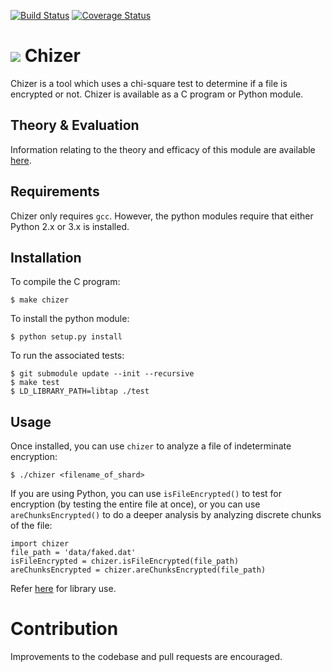 [![Build Status](https://travis-ci.org/StorjPlatform/chizer.svg?branch=master)](https://travis-ci.org/StorjPlatform/chizer)
[![Coverage Status](https://coveralls.io/repos/StorjPlatform/chizer/badge.svg?branch=master)](https://coveralls.io/r/StorjPlatform/chi?branch=master)

# ![](https://raw.githubusercontent.com/StorjPlatform/chizer/master/image/chizer.png)  Chizer
Chizer is a tool which uses a chi-square test to determine if a file is encrypted or not. Chizer is available as a C program or Python module.

## Theory & Evaluation
Information relating to the theory and efficacy of this module are available [here](https://github.com/StorjPlatform/chizer/blob/master/EVALUATION.md). 

## Requirements
Chizer only requires `gcc`. However, the python modules require that either Python 2.x or 3.x is installed.

## Installation

To compile the C program:

    $ make chizer

To install the python module:

    $ python setup.py install
    
To run the associated tests:

    $ git submodule update --init --recursive
    $ make test
    $ LD_LIBRARY_PATH=libtap ./test

## Usage
Once installed, you can use `chizer` to analyze a file of indeterminate encryption:

    $ ./chizer <filename_of_shard>

If you are using Python, you can use `isFileEncrypted()` to test for encryption (by testing the entire file at once), or you can use `areChunksEncrypted()` to do a deeper analysis by analyzing discrete chunks of the file:

    import chizer
    file_path = 'data/faked.dat'
    isFileEncrypted = chizer.isFileEncrypted(file_path)
    areChunksEncrypted = chizer.areChunksEncrypted(file_path)

Refer [here](https://rawgit.com/StorjPlatform/chizer/master/doc/html/chizer.html) for library use.

# Contribution
Improvements to the codebase and pull requests are encouraged.
